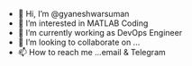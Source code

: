 - 👋 Hi, I’m @gyaneshwarsuman
- 👀 I’m interested in MATLAB Coding
- 🌱 I’m currently working as DevOps Engineer
- 💞️ I’m looking to collaborate on ...
- 📫 How to reach me ...email & Telegram

<!---
gyaneshwarsuman/gyaneshwarsuman is a ✨ special ✨ repository because its `README.md` (this file) appears on your GitHub profile.
You can click the Preview link to take a look at your changes.
--->
